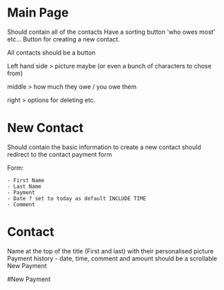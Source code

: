# Main Page
Should contain all of the contacts
Have a sorting button 'who owes most' etc...
Button for creating a new contact.

All contacts should be a button

Left hand side > picture maybe (or even a bunch of characters to chose from)

middle > how much they owe / you owe them

right > options for deleting etc.

# New Contact
Should contain the basic information to create a new contact
should redirect to the contact payment form

Form:
    
    - First Name
    - Last Name
    - Payment
    - Date ? set to today as default INCLUDE TIME
    - Comment 


# Contact
Name at the top of the title (First and last) with their personalised picture
Payment history - date, time, comment and amount
should be a scrollable
New Payment

#New Payment





